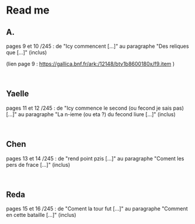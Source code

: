 # Read me

## A.
pages 9 et 10 /245 : de "Icy commencent [...]" au paragraphe "Des reliques que [...]" (inclus)

(lien page 9 : https://gallica.bnf.fr/ark:/12148/btv1b8600180x/f9.item )

<br>

## Yaelle
pages 11 et 12 /245 : de "Icy commence le second (ou fecond je sais pas) [...]" au paragraphe "La n-ieme (ou eta ?) du fecond liure [...]" (inclus)

<br>

## Chen
pages 13 et 14 /245 : de "rend point pzis [...]" au paragraphe "Coment les pers de frace [...]" (inclus)

<br>

## Reda
pages 15 et 16 /245 : de "Coment la tour fut [...]" au paragraphe "Comment en cette bataille [...]" (inclus)

